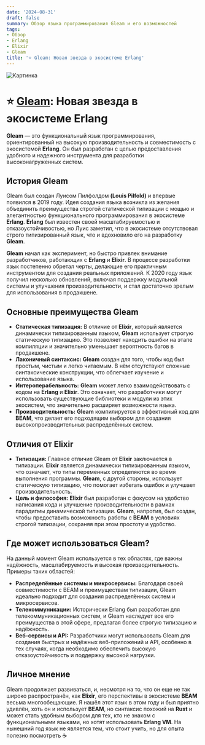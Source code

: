 ```yaml
---
date: '2024-08-31'
draft: false
summary: Обзор языка программирования Gleam и его возможностей
tags:
- Обзор
- Erlang
- Elixir
- Gleam
title: '⭐ Gleam: Новая звезда в экосистеме Erlang'
---
```


![Картинка](http://localhost:1313/images/posts/image_22.jpg)

# ⭐ [Gleam](https://gleam.run/): Новая звезда в экосистеме Erlang

**Gleam** — это функциональный язык программирования, ориентированный на высокую производительность и совместимость с экосистемой **Erlang**. Он был разработан с целью предоставления удобного и надежного инструмента для разработки высоконагруженных систем.

## История Gleam
Gleam был создан Луисом Пилфолдом **__(Louis Pilfold)__** и впервые появился в 2019 году. Идея создания языка возникла из желания объединить преимущества строгой статической типизации с мощью и элегантностью функционального программирования в экосистеме **Erlang**. **Erlang** был известен своей масштабируемостью и отказоустойчивостью, но Луис заметил, что в экосистеме отсутствовал строго типизированный язык, что и вдохновило его на разработку **Gleam**.

**Gleam** начал как эксперимент, но быстро привлек внимание разработчиков, работающих с **Erlang** и **Elixir**. В процессе разработки язык постепенно обретал черты, делающие его практичным инструментом для создания реальных приложений. К 2020 году язык получил несколько обновлений, включая поддержку модульной системы и улучшения производительности, и стал достаточно зрелым для использования в продакшене.

## Основные преимущества Gleam
* **__Статическая типизация:__** В отличие от **Elixir**, который является динамически типизированным языком, **Gleam** использует строгую статическую типизацию. Это позволяет находить ошибки на этапе компиляции и значительно уменьшает вероятность багов в продакшене.
* **__Лаконичный синтаксис:__** **Gleam** создан для того, чтобы код был простым, чистым и легко читаемым. В нём отсутствуют сложные синтаксические конструкции, что облегчает изучение и использование языка.
* **__Интероперабельность:__** **Gleam** может легко взаимодействовать с кодом на **Erlang** и **Elixir**. Это означает, что разработчики могут использовать существующие библиотеки и модули из этих экосистем, что значительно расширяет возможности языка.
* **__Производительность:__** **Gleam** компилируется в эффективный код для **BEAM**, что делает его подходящим выбором для создания высокопроизводительных распределённых систем.


## Отличия от Elixir
* **Типизация:** Главное отличие Gleam от **Elixir** заключается в типизации. **Elixir** является динамически типизированным языком, что означает, что типы переменных определяются во время выполнения программы. **Gleam**, с другой стороны, использует статическую типизацию, что помогает избегать ошибок и улучшает производительность.
* **__Цель и философия:__** **Elixir** был разработан с фокусом на удобство написания кода и улучшение производительности в рамках парадигмы динамической типизации. **Gleam**, напротив, был создан, чтобы предоставить возможность работы с **BEAM** в условиях строгой типизации, сохраняя при этом простоту и удобство.

## Где может использоваться Gleam?
На данный момент Gleam используется в тех областях, где важны надёжность, масштабируемость и высокая производительность. Примеры таких областей:
* **__Распределённые системы и микросервисы:__** Благодаря своей совместимости с BEAM и преимуществам типизации, Gleam идеально подходит для создания распределённых систем и микросервисов.
* **__Телекоммуникации:__** Исторически Erlang был разработан для телекоммуникационных систем, и Gleam наследует все его преимущества в этой сфере, предлагая более строгую типизацию и надёжность.
* **__Веб-сервисы и API:__** Разработчики могут использовать Gleam для создания быстрых и надёжных веб-приложений и API, особенно в тех случаях, когда необходимо обеспечить высокую отказоустойчивость и поддержку высокой нагрузки.

## Личное мнение
Gleam продолжает развиваться, и, несмотря на то, что он еще не так широко распространён, как **Elixir**, его перспективы в экосистеме **BEAM** весьма многообещающие. Я нашёл этот язык в этом году и был приятно удивлён, хоть он и использует **BEAM**, но синтаксис похожий на **Rust** и может стать удобным выбором для тех, кто не знаком с функциональными языками, но хотят использовать **Erlang VM**. На нынешний год язык не является тем, что стоит учить, но для опыта полезно посмотреть ☕️
